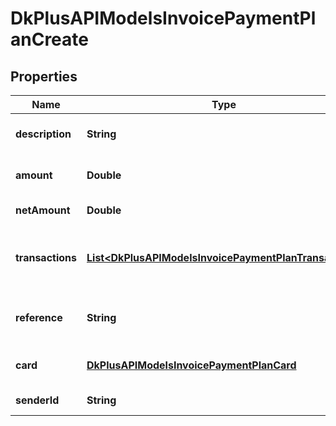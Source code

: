 
# DkPlusAPIModelsInvoicePaymentPlanCreate

## Properties
Name | Type | Description | Notes
------------ | ------------- | ------------- | -------------
**description** | **String** | Payment plan description | 
**amount** | **Double** | Netto Invoice Amount | 
**netAmount** | **Double** | Net amount of invoice |  [optional]
**transactions** | [**List&lt;DkPlusAPIModelsInvoicePaymentPlanTransaction&gt;**](DkPlusAPIModelsInvoicePaymentPlanTransaction.md) | Breakdown of payment transactions when to process | 
**reference** | **String** | Plan External Reference Id |  [optional]
**card** | [**DkPlusAPIModelsInvoicePaymentPlanCard**](DkPlusAPIModelsInvoicePaymentPlanCard.md) | Card to use for Payment Plan | 
**senderId** | **String** | Sender Provider Id | 



